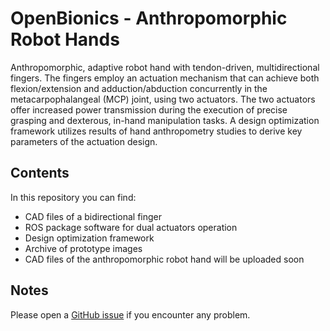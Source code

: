 # OpenBionics - Anthropomorphic Robot Hands

Anthropomorphic, adaptive robot hand with tendon-driven, multidirectional fingers. The fingers employ an actuation mechanism that can achieve both flexion/extension and adduction/abduction concurrently in the metacarpophalangeal (MCP) joint, using two actuators. The two actuators offer increased power transmission during the execution of precise grasping and dexterous, in-hand manipulation tasks. A design optimization framework utilizes results of hand anthropometry studies to derive key parameters of the actuation design.

## Contents

In this repository you can find:
* CAD files of a bidirectional finger 
* ROS package software for dual actuators operation
* Design optimization framework 
* Archive of prototype images
* CAD files of the anthropomorphic robot hand will be uploaded soon

## Notes

Please open a [GitHub issue](https://github.com/OpenBionics/Anthropomorphic-Robot-Hands/issues) if you encounter any problem.
